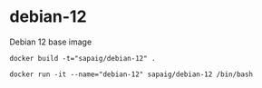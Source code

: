 # debian-12

Debian 12 base image

```
docker build -t="sapaig/debian-12" .
```

```
docker run -it --name="debian-12" sapaig/debian-12 /bin/bash
```
